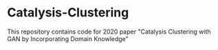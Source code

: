 # Catalysis-Clustering
This repository contains code for 2020 paper "Catalysis Clustering with GAN by Incorporating Domain Knowledge"
